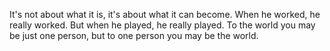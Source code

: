 It's not about what it is, it's about what it can become.
When he worked, he really worked. But when he played, he really played.
To the world you may be just one person, but to one person you may be the world.
